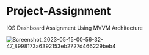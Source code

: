 # Project-Assignment 

IOS Dashboard Assignment Using MVVM Architecture

![Screenshot_2023-05-15-00-56-32-47_8998173a6392153eb2727d466229beb4](https://github.com/Prateek1-1997/Project-Assignment/assets/82700834/959d540d-8af0-487e-b0be-6ed8c82d8cb2)
